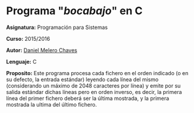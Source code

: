 # Programa "*bocabajo*" en C

**Asignatura:** Programación para Sistemas

**Curso:** 2015/2016

**Autor:** [Daniel Melero Chaves](https://github.com/DanielMChaves)

**Lenguaje:** C

**Proposito:** Este programa procesa cada fichero en el orden indicado (o en su defecto, la entrada estándar) leyendo cada línea del mismo (considerando un máximo de 2048 caracteres por línea) y emite por su salida estándar dichas líneas pero en orden inverso, es decir, la primera línea del primer fichero deberá ser la última mostrada, y la primera mostrada la ultima del último fichero.

